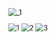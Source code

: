 ![_1](https://github.com/user-attachments/assets/a90d2a75-86a3-46ad-8c92-d8a3988c7188)

![1](https://github.com/user-attachments/assets/9dc29320-dac1-4b02-8509-5295cb904538)
![2](https://github.com/user-attachments/assets/3cb95018-aa12-43ba-a8b1-4371a1b42d99)
![3](https://github.com/user-attachments/assets/d6a5d8cb-b022-445f-b737-08aa5eb3bb49)
